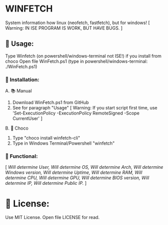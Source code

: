 # WINFETCH
System information how linux (neofetch, fastfetch), but for windows!
[ Warning: IN ISE PROGRAM IS WORK, BUT HAVE BUGS. ]

## 🎈 Usage:
Type Winfetch (on powershell/windows-terminal not ISE!) if you install from choco
Open file WinFetch.ps1 (type in powershell/windows-terminal: ./WinFetch.ps1)

### 🍕 Installation:
A. 📚 Manual
1. Download WinFetch.ps1 from GitHub
2. See for paragraph "Usage"
[ Warning: If you start script first time, use 'Set-ExecutionPolicy -ExecutionPolicy RemoteSigned -Scope CurrentUser' ]

B. 🍫 Choco
1. Type "choco install winfetch-cli"
2. Type in Windows Terminal/Powershell "winfetch"

### 🎨 Functional:

[ *Will determine User,
Will determine OS,
Will determine Arch,
Will determine Windows version,
Will determine Uptime,
Will determine RAM,
Will determine CPU,
Will determine GPU,
Will determine BIOS version,
Will determine IP,
Will determine Public IP.* ]

# 📃 License:
Use MIT License. Open file LICENSE for read.
